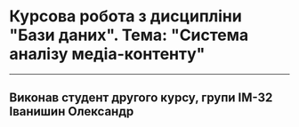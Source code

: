 # Курсова робота з дисципліни "Бази даних". Тема: "Система аналізу медіа-контенту"
___
## Виконав студент другого курсу, групи ІМ-32 Іванишин Олександр